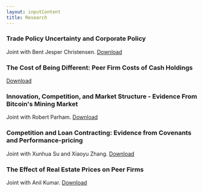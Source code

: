 ```yaml
---
layout: inputContent
title: Research
---
```


### Trade Policy Uncertainty and Corporate Policy
Joint with Bent Jesper Christensen. [Download](files/wtoCorporatePolicy.pdf "Trade Policy Uncertainty and Corporate Policy")

### The Cost of Being Different: Peer Firm Costs of Cash Holdings
[Download](https://dx.doi.org/10.2139/ssrn.2972422 "The Cost of Being Different: Peer Firm Costs of Cash Holdings")

### Innovation, Competition, and Market Structure - Evidence From Bitcoin's Mining Market
Joint with Robert Parham.  [Download](https://dx.doi.org/10.2139/ssrn.3080586 "Predictability, Innovation, and Competition in Bitcoin's Mining Market")

### Competition and Loan Contracting: Evidence from Covenants and Performance-pricing
Joint with Xunhua Su and Xiaoyu Zhang. [Download](http://dx.doi.org/10.2139/ssrn.2410568 "Competition and Loan Contracting: Evidence from Covenants and Performance-pricing")

### The Effect of Real Estate Prices on Peer Firms
Joint with Anil Kumar. [Download](https://dx.doi.org/10.2139/ssrn.3591470 "The Effect of Real Estate Prices on Peer Firms")
